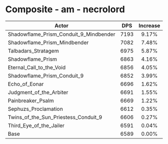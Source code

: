 # Composite - am - necrolord
| Actor | DPS | Increase |
|---|:---:|:---:|
|Shadowflame_Prism_Conduit_9_Mindbender|7193|9.17%|
|Shadowflame_Prism_Mindbender|7082|7.48%|
|Talbadars_Stratagem|6975|5.87%|
|Shadowflame_Prism|6863|4.16%|
|Eternal_Call_to_the_Void|6856|4.05%|
|Shadowflame_Prism_Conduit_9|6852|3.99%|
|Echo_of_Eonar|6696|1.62%|
|Judgment_of_the_Arbiter|6691|1.55%|
|Painbreaker_Psalm|6669|1.22%|
|Sephuzs_Proclamation|6612|0.35%|
|Twins_of_the_Sun_Priestess_Conduit_9|6606|0.27%|
|Third_Eye_of_the_Jailer|6591|0.04%|
|Base|6589|0.00%|
